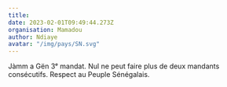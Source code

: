 ```yaml
---
title: 
date: 2023-02-01T09:49:44.273Z
organisation: Mamadou
author: Ndiaye
avatar: "/img/pays/SN.svg"
---
```


Jàmm a Gën 3ᵉ mandat. Nul ne peut faire plus de deux mandants consécutifs. Respect au Peuple Sénégalais. 